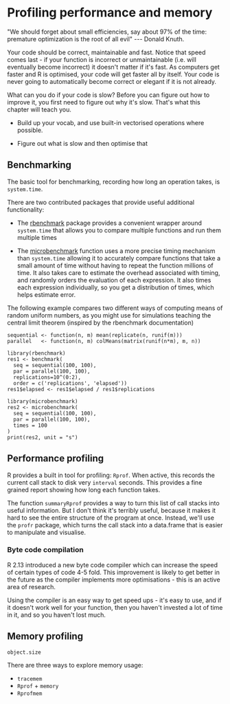 # Profiling performance and memory

"We should forget about small efficiencies, say about 97% of the time: premature optimization is the root of all evil" --- Donald Knuth.


Your code should be correct, maintainable and fast. Notice that speed comes last - if your function is incorrect or unmaintainable (i.e. will eventually become incorrect) it doesn't matter if it's fast. As computers get faster and R is optimised, your code will get faster all by itself. Your code is never going to automatically become correct or elegant if it is not already.

What can you do if your code is slow?  Before you can figure out how to improve it, you first need to figure out why it's slow.  That's what this chapter will teach you.

* Build up your vocab, and use built-in vectorised operations where possible.

* Figure out what is slow and then optimise that

## Benchmarking

The basic tool for benchmarking, recording how long an operation takes, is `system.time`. 

There are two contributed packages that provide useful additional functionality:

* The [rbenchmark](http://code.google.com/p/rbenchmark/) package provides a convenient wrapper around `system.time` that allows you to compare multiple functions and run them multiple times

* The [microbenchmark][microbenchmark] function uses a more precise timing mechanism than `system.time` allowing it to accurately compare functions that take a small amount of time without having to repeat the function millions of time.  It also takes care to estimate the overhead associated with timing, and randomly orders the evaluation of each expression. It also times each expression individually, so you get a distribution of times, which helps estimate error.

The following example compares two different ways of computing means of random uniform numbers, as you might use for simulations teaching the central limit theorem (inspired by the rbenchmark documentation)

    sequential <- function(n, m) mean(replicate(n, runif(m)))
    parallel   <- function(n, m) colMeans(matrix(runif(n*m), m, n))

    library(rbenchmark)
    res1 <- benchmark(
      seq = sequential(100, 100),
      par = parallel(100, 100),
      replications=10^(0:2),
      order = c('replications', 'elapsed'))
    res1$elapsed <- res1$elapsed / res1$replications
    
    library(microbenchmark)
    res2 <- microbenchmark(
      seq = sequential(100, 100),
      par = parallel(100, 100),
      times = 100
    )
    print(res2, unit = "s")

## Performance profiling

R provides a built in tool for profiling: `Rprof`. When active, this records the current call stack to disk very `interval` seconds. This provides a fine grained report showing how long each function takes. 

The function `summaryRprof` provides a way to turn this list of call stacks into useful information. But I don't think it's terribly useful, because it makes it hard to see the entire structure of the program at once. Instead, we'll use the `profr` package, which turns the call stack into a data.frame that is easier to manipulate and visualise.

### Byte code compilation

R 2.13 introduced a new byte code compiler which can increase the speed of certain types of code 4-5 fold. This improvement is likely to get better in the future as the compiler implements more optimisations - this is an active area of research.

Using the compiler is an easy way to get speed ups - it's easy to use, and if it doesn't work well for your function, then you haven't invested a lot of time in it, and so you haven't lost much.

## Memory profiling

`object.size`

There are three ways to explore memory usage:

  * `tracemem`
  * `Rprof` + `memory`
  * `Rprofmem`




[microbenchmark]: http://cran.r-project.org/web/packages/microbenchmark/index.html
